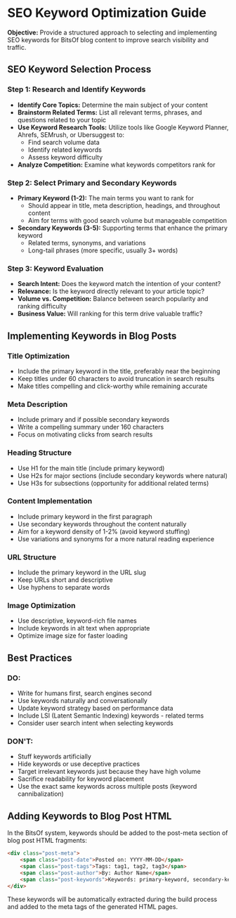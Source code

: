 # SEO Keyword Optimization Guide

**Objective:** Provide a structured approach to selecting and implementing SEO keywords for BitsOf blog content to improve search visibility and traffic.

## SEO Keyword Selection Process

### Step 1: Research and Identify Keywords
* **Identify Core Topics:** Determine the main subject of your content
* **Brainstorm Related Terms:** List all relevant terms, phrases, and questions related to your topic
* **Use Keyword Research Tools:** Utilize tools like Google Keyword Planner, Ahrefs, SEMrush, or Ubersuggest to:
  - Find search volume data
  - Identify related keywords
  - Assess keyword difficulty
* **Analyze Competition:** Examine what keywords competitors rank for

### Step 2: Select Primary and Secondary Keywords
* **Primary Keyword (1-2):** The main terms you want to rank for
  - Should appear in title, meta description, headings, and throughout content
  - Aim for terms with good search volume but manageable competition
* **Secondary Keywords (3-5):** Supporting terms that enhance the primary keyword
  - Related terms, synonyms, and variations
  - Long-tail phrases (more specific, usually 3+ words)

### Step 3: Keyword Evaluation
* **Search Intent:** Does the keyword match the intention of your content?
* **Relevance:** Is the keyword directly relevant to your article topic?
* **Volume vs. Competition:** Balance between search popularity and ranking difficulty
* **Business Value:** Will ranking for this term drive valuable traffic?

## Implementing Keywords in Blog Posts

### Title Optimization
* Include the primary keyword in the title, preferably near the beginning
* Keep titles under 60 characters to avoid truncation in search results
* Make titles compelling and click-worthy while remaining accurate

### Meta Description
* Include primary and if possible secondary keywords
* Write a compelling summary under 160 characters
* Focus on motivating clicks from search results

### Heading Structure
* Use H1 for the main title (include primary keyword)
* Use H2s for major sections (include secondary keywords where natural)
* Use H3s for subsections (opportunity for additional related terms)

### Content Implementation
* Include primary keyword in the first paragraph
* Use secondary keywords throughout the content naturally
* Aim for a keyword density of 1-2% (avoid keyword stuffing)
* Use variations and synonyms for a more natural reading experience

### URL Structure
* Include the primary keyword in the URL slug
* Keep URLs short and descriptive
* Use hyphens to separate words

### Image Optimization
* Use descriptive, keyword-rich file names
* Include keywords in alt text when appropriate
* Optimize image size for faster loading

## Best Practices

### DO:
* Write for humans first, search engines second
* Use keywords naturally and conversationally
* Update keyword strategy based on performance data
* Include LSI (Latent Semantic Indexing) keywords - related terms
* Consider user search intent when selecting keywords

### DON'T:
* Stuff keywords artificially
* Hide keywords or use deceptive practices
* Target irrelevant keywords just because they have high volume
* Sacrifice readability for keyword placement
* Use the exact same keywords across multiple posts (keyword cannibalization)

## Adding Keywords to Blog Post HTML

In the BitsOf system, keywords should be added to the post-meta section of blog post HTML fragments:

```html
<div class="post-meta">
    <span class="post-date">Posted on: YYYY-MM-DD</span>
    <span class="post-tags">Tags: tag1, tag2, tag3</span>
    <span class="post-author">By: Author Name</span>
    <span class="post-keywords">Keywords: primary-keyword, secondary-keyword-1, secondary-keyword-2</span>
</div>
```

These keywords will be automatically extracted during the build process and added to the meta tags of the generated HTML pages.
